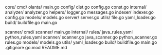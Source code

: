 


core/
    cmd/
        olanta/
            main.go
    config/
        dist.go
        config.go
        const.go
    internal/
        analyzer/
            analyzer.go
        helpers/
            logger.go
            messages.go
        indexer/
            indexer.go
            config.go
        models/
            models.go
        server/
            server.go
        utils/
            file.go
            yaml_loader.go
    build/
        buildfile.go
        main.go




scanner/
    cmd/
        scanner/
            main.go
    internal/
        rules/
            java_rules.yaml
            python_rules.yaml
        scanner/
            scanner.go
            java_scanner.go
            python_scanner.go
            rules.go
        models/
            models.go
        utils/
            yaml_loader.go
    build/
        buildfile.go
        main.go
.gitignore
go.mod
README.md


